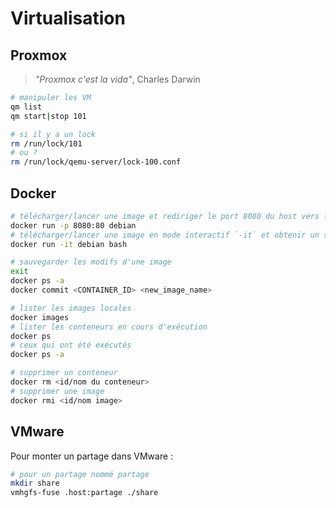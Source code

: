 # Virtualisation

## Proxmox

> *"Proxmox c'est la vida"*, Charles Darwin

```bash
# manipuler les VM
qm list
qm start|stop 101

# si il y a un lock
rm /run/lock/101
# ou ?
rm /run/lock/qemu-server/lock-100.conf
```

## Docker

```bash
# télécharger/lancer une image et rediriger le port 8080 du host vers le 80 du guest
docker run -p 8080:80 debian
# télécharger/lancer une image en mode interactif `-it` et obtenir un shell
docker run -it debian bash

# sauvegarder les modifs d'une image
exit
docker ps -a
docker commit <CONTAINER_ID> <new_image_name>

# lister les images locales
docker images
# lister les conteneurs en cours d'exécution
docker ps
# ceux qui ont été exécutés
docker ps -a

# supprimer un conteneur
docker rm <id/nom du conteneur>
# supprimer une image
docker rmi <id/nom image>
```

## VMware

Pour monter un partage dans VMware :
```bash
# pour un partage nommé partage
mkdir share
vmhgfs-fuse .host:partage ./share
```
